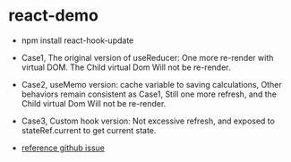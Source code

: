 # react-demo
* npm install react-hook-update

* Case1, The original version of useReducer: One more re-render with virtual DOM.
  The Child virtual Dom Will not be re-render.

* Case2, useMemo version: cache variable to saving calculations, Other behaviors remain consistent as Case1, Still one more refresh, and the Child virtual Dom Will not be re-render.

* Case3, Custom hook version: Not excessive refresh, and exposed to stateRef.current to get current state.

* <a href="https://github.com/facebook/react/issues/14994#issuecomment-618551379"> reference github issue </a>
